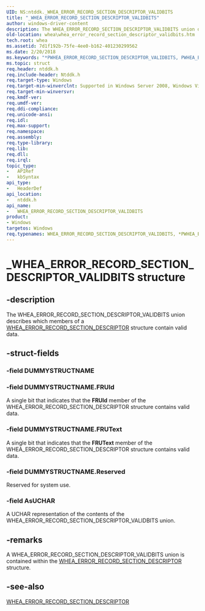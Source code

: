 ```yaml
---
UID: NS:ntddk._WHEA_ERROR_RECORD_SECTION_DESCRIPTOR_VALIDBITS
title: "_WHEA_ERROR_RECORD_SECTION_DESCRIPTOR_VALIDBITS"
author: windows-driver-content
description: The WHEA_ERROR_RECORD_SECTION_DESCRIPTOR_VALIDBITS union describes which members of a WHEA_ERROR_RECORD_SECTION_DESCRIPTOR structure contain valid data.
old-location: whea\whea_error_record_section_descriptor_validbits.htm
tech.root: whea
ms.assetid: 7d1f192b-75fe-4ee0-b162-401230299562
ms.date: 2/20/2018
ms.keywords: "*PWHEA_ERROR_RECORD_SECTION_DESCRIPTOR_VALIDBITS, PWHEA_ERROR_RECORD_SECTION_DESCRIPTOR_VALIDBITS, PWHEA_ERROR_RECORD_SECTION_DESCRIPTOR_VALIDBITS union pointer [WHEA Drivers and Applications], WHEA_ERROR_RECORD_SECTION_DESCRIPTOR_VALIDBITS, WHEA_ERROR_RECORD_SECTION_DESCRIPTOR_VALIDBITS union [WHEA Drivers and Applications], _WHEA_ERROR_RECORD_SECTION_DESCRIPTOR_VALIDBITS, ntddk/PWHEA_ERROR_RECORD_SECTION_DESCRIPTOR_VALIDBITS, ntddk/WHEA_ERROR_RECORD_SECTION_DESCRIPTOR_VALIDBITS, whea.whea_error_record_section_descriptor_validbits, whearef_0e13e9d6-57cb-44bd-825e-d9cab5c138c8.xml"
ms.topic: struct
req.header: ntddk.h
req.include-header: Ntddk.h
req.target-type: Windows
req.target-min-winverclnt: Supported in Windows Server 2008, Windows Vista SP1, and later versions of Windows.
req.target-min-winversvr: 
req.kmdf-ver: 
req.umdf-ver: 
req.ddi-compliance: 
req.unicode-ansi: 
req.idl: 
req.max-support: 
req.namespace: 
req.assembly: 
req.type-library: 
req.lib: 
req.dll: 
req.irql: 
topic_type:
-	APIRef
-	kbSyntax
api_type:
-	HeaderDef
api_location:
-	ntddk.h
api_name:
-	WHEA_ERROR_RECORD_SECTION_DESCRIPTOR_VALIDBITS
product:
- Windows
targetos: Windows
req.typenames: WHEA_ERROR_RECORD_SECTION_DESCRIPTOR_VALIDBITS, *PWHEA_ERROR_RECORD_SECTION_DESCRIPTOR_VALIDBITS
---
```


# _WHEA_ERROR_RECORD_SECTION_DESCRIPTOR_VALIDBITS structure


## -description


The WHEA_ERROR_RECORD_SECTION_DESCRIPTOR_VALIDBITS union describes which members of a <a href="https://msdn.microsoft.com/library/windows/hardware/ff560496">WHEA_ERROR_RECORD_SECTION_DESCRIPTOR</a> structure contain valid data.


## -struct-fields




### -field DUMMYSTRUCTNAME

 


### -field DUMMYSTRUCTNAME.FRUId

A single bit that indicates that the <b>FRUId</b> member of the WHEA_ERROR_RECORD_SECTION_DESCRIPTOR structure contains valid data.


### -field DUMMYSTRUCTNAME.FRUText

A single bit that indicates that the <b>FRUText</b> member of the WHEA_ERROR_RECORD_SECTION_DESCRIPTOR structure contains valid data.


### -field DUMMYSTRUCTNAME.Reserved

Reserved for system use.


### -field AsUCHAR

A UCHAR representation of the contents of the WHEA_ERROR_RECORD_SECTION_DESCRIPTOR_VALIDBITS union.


## -remarks



A WHEA_ERROR_RECORD_SECTION_DESCRIPTOR_VALIDBITS union is contained within the <a href="https://msdn.microsoft.com/library/windows/hardware/ff560496">WHEA_ERROR_RECORD_SECTION_DESCRIPTOR</a> structure.




## -see-also




<a href="https://msdn.microsoft.com/library/windows/hardware/ff560496">WHEA_ERROR_RECORD_SECTION_DESCRIPTOR</a>
 

 

